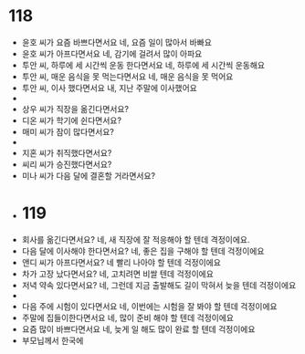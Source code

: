 # 118
- 윤호 씨가 요즘 바쁘다면서요
  네, 요즘 일이 많아서 바빠요
- 윤호 씨가 아프다면서요
  네, 감기에 걸려서 많이 아파요
- 투안 씨, 하루에 세 시간씩 운동 한다면서요
  네, 하루에 세 시간씩 운동해요
- 투안 씨, 매운 음식을 못 먹는다면서요
  네, 매운 음식을 못 먹어요
- 투안 씨, 이사 했다면서요
  내, 지난 주말에 이사했어요
-
- 상우 씨가 직장을 옮긴다면서요?
- 디온 씨가 학기에 쉰다면서요?
- 매미 씨가 잠이 많다면서요?
-
- 지혼 씨가 취직했다면서요?
- 씨리 씨가 승진했다면서요?
- 미나 씨가 다음 달에 결혼할 거라면서요?
- # 119
- 회사를 옮긴다면서요?
  네, 새  직장에 잘 적응해야 할 텐데 격정이에요.
- 다음 달에 이사해야 한다면서요?
  네, 좋은 집을 구해야 할 텐데 걱정이에요
- 앤디 씨가 아프다면서요?
  네 빨리 나아야 할 텐데 걱정이에요
- 차가 고장 났다면서요?
  네, 고치려면 비쌀 텐데 걱정이에요
- 저녁 약속 있다면서요?
  네, 그런데 지금 출발해도 길이 막혀서 늦을 텐데 걱정이에요
-
- 다음 주에 시험이 있다면서요
  네, 이번에는 시험을 잘 봐야 할 텐데 걱정이에요
- 주말에 집들이한다면서요
  네, 많이 준비 해야 할 텐데 걱정이에요
- 요즘 많이 바쁘다면서요
  네, 늦게 일 해도 많이 완료 할 텐데 걱정이에요
- 부모닙께서 한국에